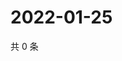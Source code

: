 # 2022-01-25

共 0 条

<!-- BEGIN WEIBO -->
<!-- 最后更新时间 Tue Jan 25 2022 15:12:04 GMT+0800 (China Standard Time) -->

<!-- END WEIBO -->
